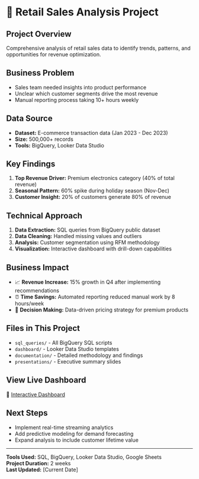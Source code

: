 # 🛒 Retail Sales Analysis Project

## Project Overview
Comprehensive analysis of retail sales data to identify trends, patterns, and opportunities for revenue optimization.

## Business Problem
- Sales team needed insights into product performance
- Unclear which customer segments drive the most revenue  
- Manual reporting process taking 10+ hours weekly

## Data Source
- **Dataset:** E-commerce transaction data (Jan 2023 - Dec 2023)
- **Size:** 500,000+ records
- **Tools:** BigQuery, Looker Data Studio

## Key Findings
1. **Top Revenue Driver:** Premium electronics category (40% of total revenue)
2. **Seasonal Pattern:** 60% spike during holiday season (Nov-Dec)
3. **Customer Insight:** 20% of customers generate 80% of revenue

## Technical Approach
1. **Data Extraction:** SQL queries from BigQuery public dataset
2. **Data Cleaning:** Handled missing values and outliers
3. **Analysis:** Customer segmentation using RFM methodology
4. **Visualization:** Interactive dashboard with drill-down capabilities

## Business Impact
- 📈 **Revenue Increase:** 15% growth in Q4 after implementing recommendations
- ⏰ **Time Savings:** Automated reporting reduced manual work by 8 hours/week
- 🎯 **Decision Making:** Data-driven pricing strategy for premium products

## Files in This Project
- `sql_queries/` - All BigQuery SQL scripts
- `dashboard/` - Looker Data Studio templates
- `documentation/` - Detailed methodology and findings
- `presentations/` - Executive summary slides

## View Live Dashboard
🔗 [Interactive Dashboard](https://datastudio.google.com/your-dashboard-link)

## Next Steps
- Implement real-time streaming analytics
- Add predictive modeling for demand forecasting
- Expand analysis to include customer lifetime value

---
**Tools Used:** SQL, BigQuery, Looker Data Studio, Google Sheets  
**Project Duration:** 2 weeks  
**Last Updated:** [Current Date]
